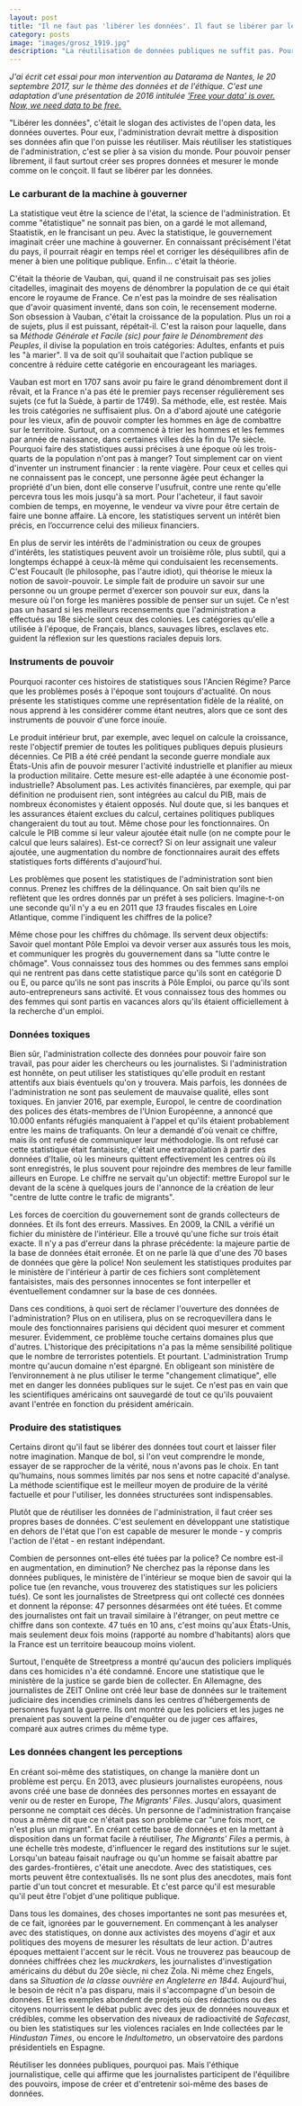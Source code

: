 ```yaml
---
layout: post
title: "Il ne faut pas 'libérer les données'. Il faut se libérer par les données."
category: posts
image: "images/grosz_1919.jpg"
description: "La réutilisation de données publiques ne suffit pas. Pour penser librement, il faut produire soi-même des statistiques."
---
```


_J'ai écrit cet essai pour mon intervention au Datarama de Nantes, le 20 septembre 2017, sur le thème des données et de l'éthique. C'est une adaptation d'une présentation de 2016 intitulée ['Free your data' is over. Now, we need data to be free.](http://blog.nkb.fr/data-free)_

"Libérer les données", c'était le slogan des activistes de l'open data, les données ouvertes. Pour eux, l'administration devrait mettre à disposition ses données afin que l'on puisse les réutiliser. Mais réutiliser les statistiques de l'administration, c'est se plier à sa vision du monde. Pour pouvoir penser librement, il faut surtout créer ses propres données et mesurer le monde comme on le conçoit. Il faut se libérer par les données.

### Le carburant de la machine à gouverner

La statistique veut être la science de l'état, la science de l'administration. Et comme "étatistique" ne sonnait pas bien, on a gardé le mot allemand, Staatistik, en le francisant un peu. Avec la statistique, le gouvernement imaginait créer une machine à gouverner.<note content="Lire ou écouter Alain Supiot à ce sujet: [Du gouvernement par les lois à la gouvernance par les nombres: En quête de la machine à gouverner](https://www.franceculture.fr/emissions/les-cours-du-college-de-france/du-gouvernement-par-les-lois-la-gouvernance-par-les-1)."> En connaissant précisément l'état du pays, il pourrait réagir en temps réel et corriger les déséquilibres afin de mener à bien une politique publique. Enfin... c'était la théorie.

C'était la théorie de Vauban, qui, quand il ne construisait pas ses jolies citadelles, imaginait des moyens de dénombrer la population de ce qui était encore le royaume de France. Ce n'est pas la moindre de ses réalisation que d'avoir quasiment inventé, dans son coin, le recensement moderne. Son obsession à Vauban, c'était la croissance de la population. Plus un roi a de sujets, plus il est puissant, répétait-il. C'est la raison pour laquelle, dans sa _Méthode Générale et Facile (sic) pour faire le Dénombrement des Peuples_, il divise la population en trois catégories: Adultes, enfants et puis les "à marier".<note content="[Vauban, inventeur des recensements](http://www.persee.fr/doc/adh_0066-2062_1975_num_1975_1_1282) p.219. Un autre article intéressant sur les dénombrements de Vauban: [Connaître et accroître les peuples du royaume: Vauban et la population](http://sci-hub.cc/10.2307/1534887)."> Il va de soit qu'il souhaitait que l'action publique se concentre à réduire cette catégorie en encourageant les mariages.

Vauban est mort en 1707 sans avoir pu faire le grand dénombrement dont il rêvait, et la France n'a pas été le premier pays recenser régulièrement ses sujets (ce fut la Suède, à partir de 1749). Sa méthode, elle, est restée. Mais les trois catégories ne suffisaient plus. On a d'abord ajouté une catégorie pour les vieux, afin de pouvoir compter les hommes en âge de combattre sur le territoire. Surtout, on a commencé à trier les hommes et les femmes par année de naissance, dans certaines villes dès la fin du 17e siècle. Pourquoi faire des statistiques aussi précises à une époque où les trois-quarts de la population n'ont pas à manger? Tout simplement car on vient d'inventer un instrument financier : la rente viagère.<note content="[The French population censuses: Purposes and uses during the 17th, 18th and 19th centuries](http://sci-hub.cc/10.1016/j.hisfam.2001.10.005) p.101"> Pour ceux et celles qui ne connaissent pas le concept, une personne âgée peut échanger la propriété d'un bien, dont elle conserve l'usufruit, contre une rente qu'elle percevra tous les mois jusqu'à sa mort. Pour l'acheteur, il faut savoir combien de temps, en moyenne, le vendeur va vivre pour être certain de faire une bonne affaire. Là encore, les statistiques servent un intérêt bien précis, en l’occurrence celui des milieux financiers.

En plus de servir les intérêts de l'administration ou ceux de groupes d'intérêts, les statistiques peuvent avoir un troisième rôle, plus subtil, qui a  longtemps échappé à ceux-là même qui conduisaient les recensements. C'est Foucault (le philosophe, pas l'autre idiot), qui théorise le mieux la notion de savoir-pouvoir.<note content="Ce court et clair article résume très bien le sujet: [Savoir et pouvoir dans la grille de Foucault](http://marges25mm.blogspot.fr/2013/02/savoir-et-pouvoir-dans-la-grille-de.html)."> Le simple fait de produire un savoir sur une personne ou un groupe permet d'exercer son pouvoir sur eux, dans la mesure où l'on forge les manières possible de penser sur un sujet. Ce n'est pas un hasard si les meilleurs recensements que l'administration a effectués au 18e siècle sont ceux des colonies.<note content="On retrouve ces dénombrements aux archives nationales de l'Outre-mer, e.g pour [la Martinique](http://anom.archivesnationales.culture.gouv.fr/ark:/61561/ca168snomuh)."> Les catégories qu'elle a utilisée à l'époque, de Français, blancs, sauvages libres, esclaves etc. guident la réflexion sur les questions raciales depuis lors.

### Instruments de pouvoir

Pourquoi raconter ces histoires de statistiques sous l'Ancien Régime? Parce que les problèmes posés à l'époque sont toujours d'actualité. On nous présente les statistiques comme une représentation fidèle de la réalité, on nous apprend à les considérer comme étant neutres, alors que ce sont des instruments de pouvoir d'une force inouïe.

Le produit intérieur brut, par exemple, avec lequel on calcule la croissance, reste l'objectif premier de toutes les politiques publiques depuis plusieurs décennies. Ce PIB a été créé pendant la seconde guerre mondiale aux États-Unis afin de pouvoir mesurer l'activité industrielle et planifier au mieux la production militaire.<note content="Sur le sujet, je recommande le très bon [GDP: A Brief but Affectionate History](http://www.amazon.com/GDP-Brief-but-Affectionate-History/dp/0691169853)."> Cette mesure est-elle adaptée à une économie post-industrielle? Absolument pas. Les activités financières, par exemple, qui par définition ne produisent rien, sont intégrées au calcul du PIB, mais de nombreux économistes y étaient opposés. Nul doute que, si les banques et les assurances étaient exclues du calcul, certaines politiques publiques changeraient du tout au tout. Même chose pour les fonctionnaires. On calcule le PIB comme si leur valeur ajoutée était nulle (on ne compte pour le calcul que leurs salaires).<note content="Les salaires et autre coûts de production, pour être précis, comme indiqué dans le document de référence sur le calcul du PIB, [Système des Comptes 2010](http://ec.europa.eu/eurostat/documents/3859598/5925793/KS-02-13-269-FR.PDF/cfd0cb42-e51a-47ce-85da-1fbf1de5c86c) p.66. Comme me l'a fait remarquer Denis Gouaux, leur valeur ajoutée n'est pas techniquement nulle, elle est constituée de leurs salaires uniquement."> Est-ce correct? Si on leur assignait une valeur ajoutée, une augmentation du nombre de fonctionnaires aurait des effets statistiques forts différents d'aujourd'hui.

Les problèmes que posent les statistiques de l'administration sont bien connus. Prenez les chiffres de la délinquance. On sait bien qu'ils ne reflètent que les ordres donnés par un préfet à ses policiers. Imagine-t-on une seconde qu'il n'y a eu en 2011 que _13_ fraudes fiscales en Loire Atlantique, comme l'indiquent les chiffres de la police?<note content="Comme l'indique la base [Etat4001 sur data.gouv.fr](https://www.data.gouv.fr/fr/datasets/faits-constates-par-index-par-departement-et-par-annee/). Impossible d'avoir des données plus récentes">

Même chose pour les chiffres du chômage. Ils servent deux objectifs: Savoir quel montant Pôle Emploi va devoir verser aux assurés tous les mois, et communiquer les progrès du gouvernement dans sa "lutte contre le chômage". Vous connaissez tous des hommes ou des femmes sans emploi qui ne rentrent pas dans cette statistique parce qu'ils sont en catégorie D ou E, ou parce qu'ils ne sont pas inscrits à Pôle Emploi, ou parce qu'ils sont auto-entrepreneurs sans activité. Et vous connaissez tous des hommes ou des femmes qui sont partis en vacances alors qu'ils étaient officiellement à la recherche d'un emploi.

### Données toxiques

Bien sûr, l'administration collecte des données pour pouvoir faire son travail, pas pour aider les chercheurs ou les journalistes. Si l'administration est honnête, on peut utiliser les statistiques qu'elle produit en restant attentifs aux biais éventuels qu'on y trouvera. Mais parfois, les données de l'administration ne sont pas seulement de mauvaise qualité, elles sont toxiques. En janvier 2016, par exemple, Europol, le centre de coordination des polices des états-membres de l'Union Européenne, a annoncé que 10.000 enfants réfugiés manquaient à l'appel et qu'ils étaient probablement entre les mains de trafiquants. On leur a demandé d'où venait ce chiffre, mais ils ont refusé de communiquer leur méthodologie. Ils ont refusé car cette statistique était fantaisiste, c'était une extrapolation à partir des données d'Italie, où les mineurs quittent effectivement les centres où ils sont enregistrés, le plus souvent pour rejoindre des membres de leur famille ailleurs en Europe.<note content="Les traficants, eux, ordonnent aux personnes qu'ils possèdent de se déclarer majeures. Retrouvez les détails dans la [newsletter de The Migrants' Files](http://us9.campaign-archive1.com/?u=d40f524f34bc0a3d2144216d0&id=fbbdd58625)."> Le chiffre ne servait qu'un objectif: mettre Europol sur le devant de la scène à quelques jours de l'annonce de la création de leur "centre de lutte contre le trafic de migrants". 

Les forces de coercition du gouvernement sont de grands collecteurs de données. Et ils font des erreurs. Massives. En 2009, la CNIL a vérifié un fichier du ministère de l'intérieur. Elle a trouvé qu'une fiche sur trois était exacte.<note content="Dans [Conclusions du contrôle du système de traitement des infractions constatée](https://www.cnil.fr/sites/default/files/typo/document/Conclusions%20des%20controles%20STIC%20CNIL%202009.pdf), dernière page."> Il n'y a pas d'erreur dans la phrase précédente: la majeure partie de la base de données était erronée. Et on ne parle là que d'une des 70 bases de données que gère la police!<note content="70, c'était en 2011, on doit être largement au delà. Source: [Nicolas Sarkozy a créé 44 fichiers policiers](http://owni.fr/2011/05/31/nicolas-sarkozy-a-cree-44-fichiers-policiers/)."> Non seulement les statistiques produites par le ministère de l'intérieur à partir de ces fichiers sont complètement fantaisistes, mais des personnes innocentes se font interpeller et éventuellement condamner sur la base de ces données.

Dans ces conditions, à quoi sert de réclamer l'ouverture des données de l'administration? Plus on en utilisera, plus on se recroquevillera dans le moule des fonctionnaires parisiens qui décident quoi mesurer et comment mesurer. Évidemment, ce problème touche certains domaines plus que d'autres. L'historique des précipitations n'a pas la même sensibilité politique que le nombre de terroristes potentiels. Et pourtant. L'administration Trump montre qu'aucun domaine n'est épargné. En obligeant son ministère de l’environnement à ne plus utiliser le terme "changement climatique",<note content="Voir [US federal department is censoring use of term 'climate change', emails reveal](https://www.theguardian.com/environment/2017/aug/07/usda-climate-change-language-censorship-emails)."> elle met en danger les données publiques sur le sujet. Ce n'est pas en vain que les scientifiques américains ont sauvegardé de tout ce qu'ils pouvaient avant l'entrée en fonction du président américain.<note content="Voir [Scientists copy climate change data in fear of a Trump crackdown](https://www.engadget.com/2016/12/13/scientists-copy-climate-change-data-in-fear-of-trump/).">

### Produire des statistiques

Certains diront qu'il faut se libérer des données tout court et laisser filer notre imagination. Manque de bol, si l'on veut comprendre le monde, essayer de se rapprocher de la vérité, nous n'avons pas le choix. En tant qu'humains, nous sommes limités par nos sens et notre capacité d'analyse. La méthode scientifique est le meilleur moyen de produire de la vérité factuelle et pour l'utiliser, les données structurées sont indispensables.

Plutôt que de réutiliser les données de l'administration, il faut créer ses propres bases de données. C'est seulement en développant une statistique en dehors de l'état que l'on est capable de mesurer le monde - y compris l'action de l'état - en restant indépendant.

Combien de personnes ont-elles été tuées par la police? Ce nombre est-il en augmentation, en diminution? Ne cherchez pas la réponse dans les données publiques, le ministère de l'intérieur se moque bien de savoir qui la police tue (en revanche, vous trouverez des statistiques sur les policiers tués). Ce sont les journalistes de Streetpress qui ont collecté ces données et donnent la réponse: 47 personnes désarmées ont été tuées.<note content="Voir [En 10 ans, 47 décès liés aux violences policières, aucun fonctionnaire en prison](https://www.streetpress.com/sujet/1495554039-morts-victimes-police)."> Et comme des journalistes ont fait un travail similaire à l'étranger, on peut mettre ce chiffre dans son contexte. 47 tués en 10 ans, c'est moins qu'aux États-Unis, mais seulement deux fois moins (rapporté au nombre d'habitants) alors que la France est un territoire beaucoup moins violent.<note content="Données sur les personnes tuées par la police: [Washington Post](https://www.washingtonpost.com/graphics/national/police-shootings-2016/) (le décompte du [Guardian](https://www.theguardian.com/us-news/ng-interactive/2015/jun/01/the-counted-police-killings-us-database#) arrive à un total différent, deux fois plus élevé) ; données sur le taux d'homicides: [World Bank](https://data.worldbank.org/indicator/VC.IHR.PSRC.P5).">

Surtout, l'enquête de Streetpress a montré qu'aucun des policiers impliqués dans ces homicides n'a été condamné. Encore une statistique que le ministère de la justice se garde bien de collecter. En Allemagne, des journalistes de ZEIT Online ont créé leur base de données sur le traitement judiciaire des incendies criminels dans les centres d'hébergements de personnes fuyant la guerre. Ils ont montré que les policiers et les juges ne prenaient pas souvent la peine d'enquêter ou de juger ces affaires, comparé aux autres crimes du même type.<note content="Voir [Es brennt in Deutschland](http://www.zeit.de/politik/deutschland/2015-11/rechtsextremismus-fluechtlingsunterkuenfte-gewalt-gegen-fluechtlinge-justiz-taeter-urteile)."> 

### Les données changent les perceptions

En créant soi-même des statistiques, on change la manière dont un problème est perçu. En 2013, avec plusieurs journalistes européens, nous avons créé une base de données des personnes mortes en essayant de venir ou de rester en Europe, _The Migrants' Files_. Jusqu'alors, quasiment personne ne comptait ces décès. Un personne de l'administration française nous a même dit que ce n'était pas son problème car "une fois mort, ce n'est plus un migrant". En créant cette base de données et en la mettant à disposition dans un format facile à réutiliser, _The Migrants' Files_ a permis, à une échelle très modeste, d'influencer le regard des institutions sur le sujet. Lorsqu'un bateau faisait naufrage ou qu'un homme se faisait abattre par des gardes-frontières, c'était une anecdote. Avec des statistiques, ces morts peuvent être contextualisés. Ils ne sont plus des anecdotes, mais font partie d'un tout concret et mesurable. Et c'est parce qu'il est mesurable qu'il peut être l'objet d'une politique publique.

Dans tous les domaines, des choses importantes ne sont pas mesurées et, de ce fait, ignorées par le gouvernement. En commençant à les analyser avec des statistiques, on donne aux activistes des moyens d'agir et aux politiques des moyens de mesurer les résultats de leur action. D'autres époques mettaient l'accent sur le récit. Vous ne trouverez pas beaucoup de données chiffrées chez les _muckrakers_, les journalistes d'investigation américains du début du 20e siècle, ni chez Zola. Ni même chez Engels, dans sa _Situation de la classe ouvrière en Angleterre en 1844_. Aujourd'hui, le besoin de récit n'a pas disparu, mais il s'accompagne d'un besoin de données. Et les exemples abondent de projets où des rédactions ou des citoyens nourrissent le débat public avec des jeux de données nouveaux et crédibles, comme les observation des niveaux de radioactivité de _Safecast_, ou bien les statistiques sur les violences raciales en Inde collectées par le _Hindustan Times_, ou encore le _Indultometro_, un observatoire des pardons présidentiels en Espagne.<note content="J'ai écrit un plus long article en juillet 2017 sur ce sujet: [Measuring the Unmeasured with Data](http://blog.nkb.fr/measuring-the-unmeasured).">

Réutiliser les données publiques, pourquoi pas. Mais l'éthique journalistique, celle qui affirme que les journalistes participent de l'équilibre des pouvoirs, impose de créer et d'entretenir soi-même des bases de données.